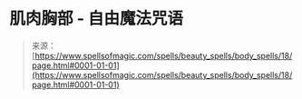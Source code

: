 <!--yml

category: 未分类

date: 2024-06-12 18:32:45

-->

# 肌肉胸部 - 自由魔法咒语

> 来源：[https://www.spellsofmagic.com/spells/beauty_spells/body_spells/18/page.html#0001-01-01](https://www.spellsofmagic.com/spells/beauty_spells/body_spells/18/page.html#0001-01-01)
